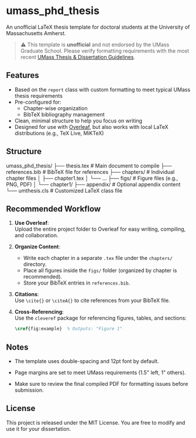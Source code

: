 # umass_phd_thesis

An unofficial LaTeX thesis template for doctoral students at the University of Massachusetts Amherst.

> ⚠️ This template is **unofficial** and not endorsed by the UMass Graduate School. Please verify formatting requirements with the most recent [UMass Thesis & Dissertation Guidelines](https://www.umass.edu/graduate/documents/guidelines-masters-theses-and-doctoral-dissertations).

## Features

- Based on the `report` class with custom formatting to meet typical UMass thesis requirements
- Pre-configured for:
  - Chapter-wise organization
  - BibTeX bibliography management
- Clean, minimal structure to help you focus on writing
- Designed for use with [Overleaf](https://www.overleaf.com), but also works with local LaTeX distributions (e.g., TeX Live, MiKTeX)

## Structure

umass_phd_thesis/
├── thesis.tex              # Main document to compile
├── references.bib          # BibTeX file for references
├── chapters/               # Individual chapter files
│   ├── chapter1.tex
│   └── ...
├── figs/                   # Figure files (e.g., PNG, PDF)
│   └── chapter1/
├── appendix/               # Optional appendix content
└── umthesis.cls            # Customized LaTeX class file

## Recommended Workflow

1. **Use Overleaf**:  
   Upload the entire project folder to Overleaf for easy writing, compiling, and collaboration.

2. **Organize Content**:  
   - Write each chapter in a separate `.tex` file under the `chapters/` directory.
   - Place all figures inside the `figs/` folder (organized by chapter is recommended).
   - Store your BibTeX entries in `references.bib`.

3. **Citations**:  
   Use `\cite{}` or `\citeA{}` to cite references from your BibTeX file.

4. **Cross-Referencing**:  
   Use the `cleveref` package for referencing figures, tables, and sections:
   ```latex
   \cref{fig:example}  % Outputs: "Figure 1"

## Notes

- The template uses double-spacing and 12pt font by default.

- Page margins are set to meet UMass requirements (1.5" left, 1" others).

- Make sure to review the final compiled PDF for formatting issues before submission.

## License

This project is released under the MIT License. You are free to modify and use it for your dissertation.
